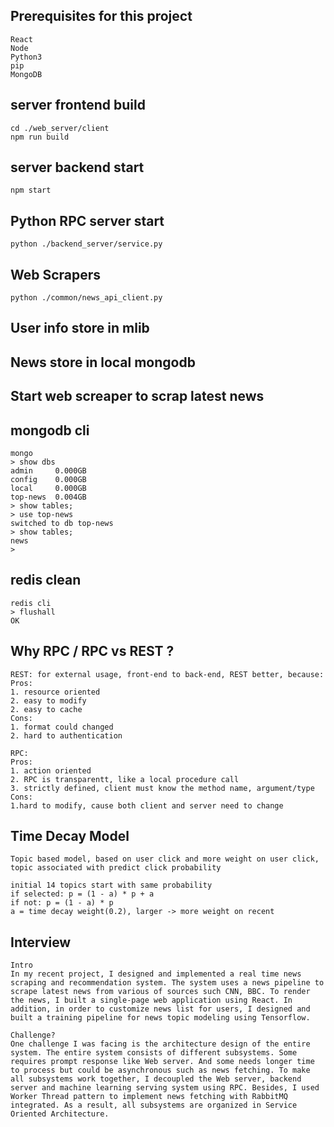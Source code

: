 ## Prerequisites for this project
```
React
Node
Python3
pip
MongoDB
```

## server frontend build
```
cd ./web_server/client
npm run build
```

## server backend start
```
npm start
```

## Python RPC server start
```
python ./backend_server/service.py
```

## Web Scrapers 
```
python ./common/news_api_client.py
```

## User info store in mlib
## News store in local mongodb
## Start web screaper to scrap latest news

## mongodb cli
```
mongo
> show dbs
admin     0.000GB
config    0.000GB
local     0.000GB
top-news  0.004GB
> show tables;
> use top-news
switched to db top-news
> show tables;
news
> 

```

## redis clean
```
redis cli
> flushall
OK
```

## Why RPC / RPC vs REST ?
```
REST: for external usage, front-end to back-end, REST better, because:
Pros:
1. resource oriented
2. easy to modify
2. easy to cache
Cons:
1. format could changed
2. hard to authentication

RPC:
Pros:
1. action oriented
2. RPC is transparentt, like a local procedure call
3. strictly defined, client must know the method name, argument/type
Cons:
1.hard to modify, cause both client and server need to change
```

## Time Decay Model
```
Topic based model, based on user click and more weight on user click, topic associated with predict click probability

initial 14 topics start with same probability
if selected: p = (1 - a) * p + a
if not: p = (1 - a) * p
a = time decay weight(0.2), larger -> more weight on recent
```

## Interview 
```
Intro
In my recent project, I designed and implemented a real time news scraping and recommendation system. The system uses a news pipeline to scrape latest news from various of sources such CNN, BBC. To render the news, I built a single-page web application using React. In addition, in order to customize news list for users, I designed and built a training pipeline for news topic modeling using Tensorflow.

Challenge?
One challenge I was facing is the architecture design of the entire system. The entire system consists of different subsystems. Some requires prompt response like Web server. And some needs longer time to process but could be asynchronous such as news fetching. To make all subsystems work together, I decoupled the Web server, backend server and machine learning serving system using RPC. Besides, I used Worker Thread pattern to implement news fetching with RabbitMQ integrated. As a result, all subsystems are organized in Service Oriented Architecture.
```